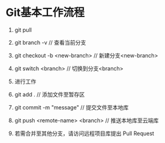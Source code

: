 # Git基本工作流程

1. git pull

2. git branch -v // 查看当前分支

3. git checkout -b \<new-branch> // 新建分支\<new-branch>
4. git switch \<branch> // 切换到分支\<branch>

5. 进行工作

6. git add . // 添加文件至暂存区

7. git commit -m "message" // 提交文件至本地库

8. git push \<remote-name> \<branch> // 推送本地库至云端库

9. 若需合并至其他分支，请访问远程项目库提出 Pull Request